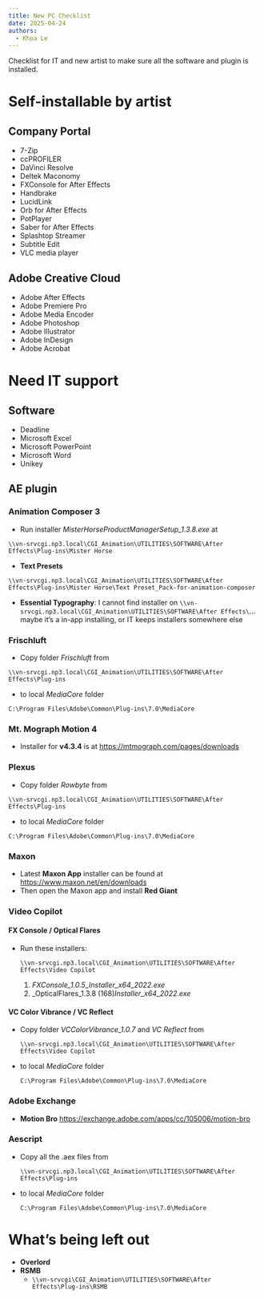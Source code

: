```yaml
---
title: New PC Checklist
date: 2025-04-24
authors:
  - Khoa Le
---
```

Checklist for IT and new artist to make sure all the software and plugin is installed.

# Self-installable by artist

## Company Portal

- 7-Zip
- ccPROFILER
- DaVinci Resolve
- Deltek Maconomy
- FXConsole for After Effects
- Handbrake
- LucidLink
- Orb for After Effects
- PotPlayer
- Saber for After Effects
- Splashtop Streamer
- Subtitle Edit
- VLC media player

## Adobe Creative Cloud

- Adobe After Effects
- Adobe Premiere Pro
- Adobe Media Encoder
- Adobe Photoshop
- Adobe Illustrator
- Adobe InDesign
- Adobe Acrobat

# Need IT support

## Software

- Deadline
- Microsoft Excel
- Microsoft PowerPoint
- Microsoft Word
- Unikey

## AE plugin

### Animation Composer 3

- Run installer _MisterHorseProductManagerSetup_1.3.8.exe_ at

```
\\vn-srvcgi.np3.local\CGI_Animation\UTILITIES\SOFTWARE\After Effects\Plug-ins\Mister Horse
```

- **Text Presets**

```
\\vn-srvcgi.np3.local\CGI_Animation\UTILITIES\SOFTWARE\After Effects\Plug-ins\Mister Horse\Text Preset_Pack-for-animation-composer
```

- **Essential Typography**: I cannot find installer on `\\vn-srvcgi.np3.local\CGI_Animation\UTILITIES\SOFTWARE\After Effects\`… maybe it’s a in-app installing, or IT keeps installers somewhere else

### Frischluft

- Copy folder _Frischluft_ from

```
\\vn-srvcgi.np3.local\CGI_Animation\UTILITIES\SOFTWARE\After Effects\Plug-ins
```

- to local _MediaCore_ folder

```
C:\Program Files\Adobe\Common\Plug-ins\7.0\MediaCore
```

### Mt. Mograph Motion 4

- Installer for **v4.3.4** is at https://mtmograph.com/pages/downloads

### Plexus

- Copy folder _Rowbyte_ from

```
\\vn-srvcgi.np3.local\CGI_Animation\UTILITIES\SOFTWARE\After Effects\Plug-ins
```

- to local _MediaCore_ folder

```
C:\Program Files\Adobe\Common\Plug-ins\7.0\MediaCore
```

### Maxon

- Latest **Maxon App** installer can be found at https://www.maxon.net/en/downloads
- Then open the Maxon app and install **Red Giant**

### Video Copilot

#### FX Console / Optical Flares

- Run these installers:
	```
	\\vn-srvcgi.np3.local\CGI_Animation\UTILITIES\SOFTWARE\After Effects\Video Copilot
	```
	1. _FXConsole_1.0.5_Installer_x64_2022.exe_
	2. _OpticalFlares_1.3.8 (168)_Installer_x64_2022.exe_

#### VC Color Vibrance / VC Reflect

- Copy folder _VCColorVibrance_1.0.7_ and _VC Reflect_ from
	```
	\\vn-srvcgi.np3.local\CGI_Animation\UTILITIES\SOFTWARE\After Effects\Video Copilot
	```
- to local _MediaCore_ folder
	```
	C:\Program Files\Adobe\Common\Plug-ins\7.0\MediaCore
	```

### Adobe Exchange

- **Motion Bro**
  https://exchange.adobe.com/apps/cc/105006/motion-bro

### Aescript

- Copy all the .aex files from
	```
	\\vn-srvcgi.np3.local\CGI_Animation\UTILITIES\SOFTWARE\After Effects\Plug-ins
	```
- to local _MediaCore_ folder
	```
	C:\Program Files\Adobe\Common\Plug-ins\7.0\MediaCore
	```

# What’s being left out

- **Overlord**
- **RSMB**
	- `\\vn-srvcgi\CGI_Animation\UTILITIES\SOFTWARE\After Effects\Plug-ins\RSMB`
